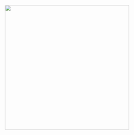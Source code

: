 <div id="header" align="center">
  <img src="https://media.giphy.com/media/gfld3S4CsRXRZjqEj3/giphy.gif" width="400"/>
</div>
